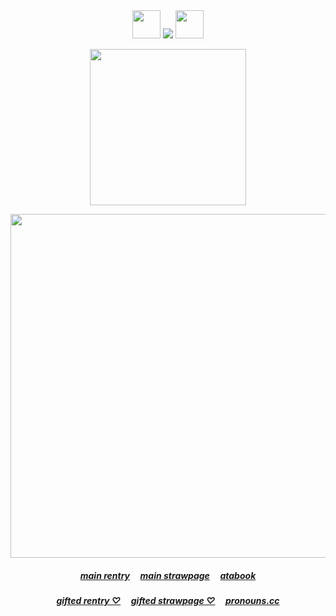 <div align="center">
<img src="https://64.media.tumblr.com/b35b8c9dbb770e34311dda26eb2cb00e/67f379b253a55304-9f/s100x200/a53e34bad3fddb26ff82afb5dbab643665e7aa8b.gifv" width="45" height="45" /> <img src="https://komarev.com/ghpvc/?username=kyostro&label=>ᴗ<&color=d8481d" /> <img src="https://64.media.tumblr.com/581809eba389f8d2ccce2c57b2eb9b8a/67f379b253a55304-15/s75x75_c1/f4206f7a9cad6744daa64d2f7c4a7afb3c4970be.gifv" width="45" height="45" />
<div align="center">

 <p align="center">
<p align="center"> 


<img src="https://i.imgur.com/j3te1Cs.png" width= "250" height="250" />
<p align="center"> 
<img src="https://i.imgur.com/IoucTMW.png" width="550" height="550" /> 
<p align="center"> 


  ##### ‎‎[main rentry](https://rentry.co/kyostro) ‎ ‎‎  ‎‎ ‎‎ [main strawpage](https://kyojurodraws.straw.page/) ‎ ‎‎  ‎‎ ‎‎ [atabook](https://kyostro.atabook.org/) 
  ##### ‎‎[gifted rentry ♡](https://rentry.co/kyojuro-rengoku) ‎ ‎‎  ‎‎ ‎‎ [gifted strawpage ♡](https://rengoku.straw.page/) ‎ ‎‎  ‎‎ ‎‎ [pronouns.cc](https://pronouns.cc/@kyojuro)
